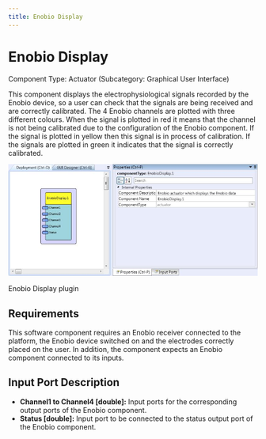 ```yaml
---
title: Enobio Display
---
```


# Enobio Display

Component Type: Actuator (Subcategory: Graphical User Interface)

This component displays the electrophysiological signals recorded by the Enobio device, so a user can check that the signals are being received and are correctly calibrated. The 4 Enobio channels are plotted with three different colours. When the signal is plotted in red it means that the channel is not being calibrated due to the configuration of the Enobio component. If the signal is plotted in yellow then this signal is in process of calibration. If the signals are plotted in green it indicates that the signal is correctly calibrated.

![Screenshot: Enobio Display plugin](./img/enobiodisplay.jpg "Screenshot: Enobio Display plugin")

Enobio Display plugin

## Requirements

This software component requires an Enobio receiver connected to the platform, the Enobio device switched on and the electrodes correctly placed on the user. In addition, the component expects an Enobio component connected to its inputs.

## Input Port Description

*   **Channel1 to Channel4 \[double\]:** Input ports for the corresponding output ports of the Enobio component.
*   **Status \[double\]:** Input port to be connected to the status output port of the Enobio component.
